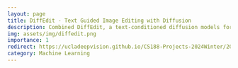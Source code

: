 ```yaml
---
layout: page
title: DiffEdit - Text Guided Image Editing with Diffusion
description: Combined DiffEdit, a text-conditioned diffusion models for semantic image editing, with BLIP and other text-to-image models to create a end-to-end generation and editing pipeline.
img: assets/img/diffedit.png
importance: 1
redirect: https://ucladeepvision.github.io/CS188-Projects-2024Winter/2024/03/07/team28-Image-editting.html
category: Machine Learning
---
```

